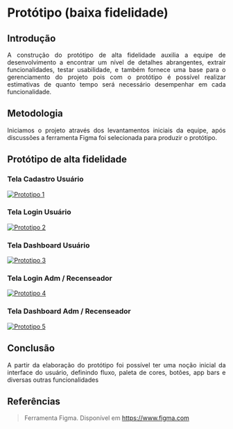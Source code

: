 # Protótipo (baixa fidelidade)

## Introdução
<p align = "justify">
A construção do protótipo de alta fidelidade auxilia a equipe de desenvolvimento a encontrar um nível de detalhes abrangentes, extrair funcionalidades, testar usabilidade, e também fornece uma base para o gerenciamento do projeto pois com o protótipo é possível realizar estimativas de quanto tempo será necessário desempenhar em cada funcionalidade.
</p>
 
## Metodologia
<p align = "justify">
Iniciamos o projeto através dos levantamentos iniciais da equipe, após discussões a ferramenta Figma foi selecionada para produzir o protótipo.
</p>
 
## Protótipo de alta fidelidade
### Tela Cadastro Usuário
[![Prototipo 1](../assets/Prototipo/Cadastro_Usuario.png)](../assets/Prototipo/Cadastro_Usuario.png)
 
### Tela Login Usuário
[![Prototipo 2](../assets/Prototipo/Login_Usuário.png)](../assets/Prototipo/Login_Usuário.png)
 
### Tela Dashboard Usuário
[![Prototipo 3](../assets/Prototipo/Dashboard_Usuário.png)](../assets/Prototipo/Dashboard_Usuário.png)
 
### Tela Login Adm / Recenseador
[![Prototipo 4](../assets/Prototipo/prototipo_4.png)](../assets/Prototipo/prototipo_4.png)
 
### Tela Dashboard Adm / Recenseador
[![Prototipo 5](../assets/Prototipo/prototipo_5.png)](../assets/Prototipo/prototipo_5.png)

## Conclusão
<p align = "justify">
A partir da elaboração do protótipo foi possível ter uma noção inicial da interface do usuário, definindo fluxo, paleta de cores, botões, app bars e diversas outras funcionalidades
</p>
 
## Referências
> Ferramenta Figma. Disponível em https://www.figma.com
